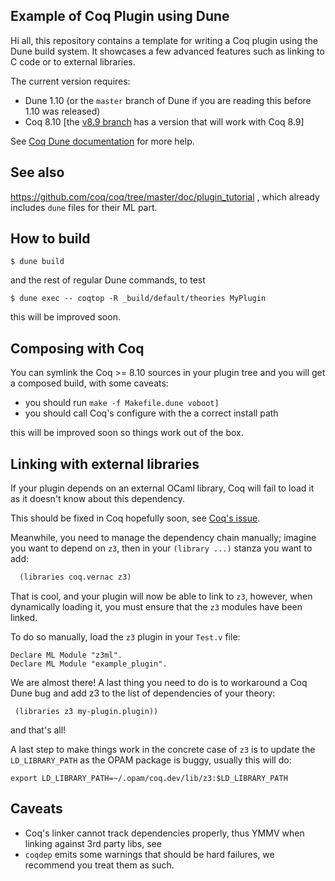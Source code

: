 Example of Coq Plugin using Dune
--------------------------------

Hi all, this repository contains a template for writing a Coq plugin
using the Dune build system. It showcases a few advanced features such
as linking to C code or to external libraries.

The current version requires:
- Dune 1.10 (or the `master` branch of Dune if you are reading this
  before 1.10 was released)
- Coq 8.10 [the [v8.9 branch](https://github.com/ejgallego/coq-plugin-template/tree/v8.9)
  has a version that will work with Coq 8.9]

See [Coq Dune documentation](https://dune.readthedocs.io/en/latest/coq.html) for
more help.

## See also

https://github.com/coq/coq/tree/master/doc/plugin_tutorial , which
already includes `dune` files for their ML part.

## How to build

```
$ dune build
```

and the rest of regular Dune commands, to test

```
$ dune exec -- coqtop -R _build/default/theories MyPlugin
```

this will be improved soon.

## Composing with Coq

You can symlink the Coq >= 8.10 sources in your plugin tree and you
will get a composed build, with some caveats:

- you should run `make -f Makefile.dune voboot]`
- you should call Coq's configure with the a correct install path

this will be improved soon so things work out of the box.

## Linking with external libraries

If your plugin depends on an external OCaml library, Coq will fail to
load it as it doesn't know about this dependency.

This should be fixed in Coq hopefully soon, see [Coq's
issue](https://github.com/coq/coq/issues/7698).

Meanwhile, you need to manage the dependency chain manually; imagine
you want to depend on `z3`, then in your `(library ...)` stanza you
want to add:
```lisp
  (libraries coq.vernac z3)
```
That is cool, and your plugin will now be able to link to `z3`,
however, when dynamically loading it, you must ensure that the `z3`
modules have been linked.

To do so manually, load the `z3` plugin in your `Test.v` file:
```
Declare ML Module "z3ml".
Declare ML Module "example_plugin".
```
We are almost there! A last thing you need to do is to workaround a Coq Dune bug and
add z3 to the list of dependencies of your theory:
```
 (libraries z3 my-plugin.plugin))
```
and that's all!

A last step to make things work in the concrete case of `z3` is to
update the `LD_LIBRARY_PATH` as the OPAM package is buggy, usually this will do:
```
export LD_LIBRARY_PATH=~/.opam/coq.dev/lib/z3:$LD_LIBRARY_PATH
```

## Caveats

- Coq's linker cannot track dependencies properly, thus YMMV when
  linking against 3rd party libs, see
- `coqdep` emits some warnings that should be hard failures, we
  recommend you treat them as such.
